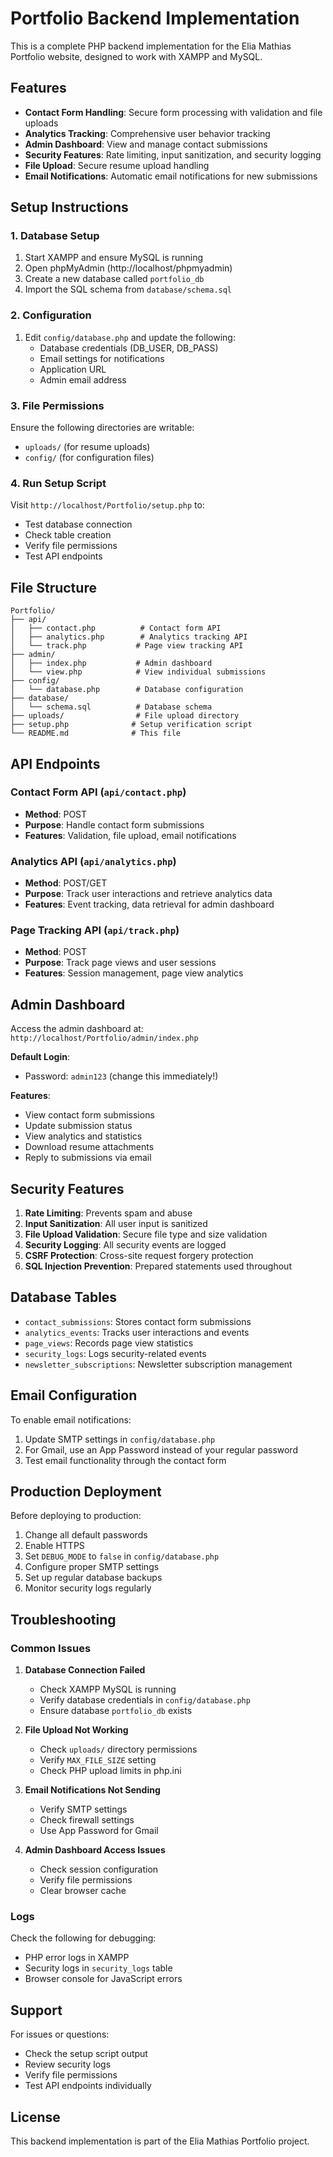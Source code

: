 # Portfolio Backend Implementation

This is a complete PHP backend implementation for the Elia Mathias Portfolio website, designed to work with XAMPP and MySQL.

## Features

- **Contact Form Handling**: Secure form processing with validation and file uploads
- **Analytics Tracking**: Comprehensive user behavior tracking
- **Admin Dashboard**: View and manage contact submissions
- **Security Features**: Rate limiting, input sanitization, and security logging
- **File Upload**: Secure resume upload handling
- **Email Notifications**: Automatic email notifications for new submissions

## Setup Instructions

### 1. Database Setup

1. Start XAMPP and ensure MySQL is running
2. Open phpMyAdmin (http://localhost/phpmyadmin)
3. Create a new database called `portfolio_db`
4. Import the SQL schema from `database/schema.sql`

### 2. Configuration

1. Edit `config/database.php` and update the following:
   - Database credentials (DB_USER, DB_PASS)
   - Email settings for notifications
   - Application URL
   - Admin email address

### 3. File Permissions

Ensure the following directories are writable:
- `uploads/` (for resume uploads)
- `config/` (for configuration files)

### 4. Run Setup Script

Visit `http://localhost/Portfolio/setup.php` to:
- Test database connection
- Check table creation
- Verify file permissions
- Test API endpoints

## File Structure

```
Portfolio/
├── api/
│   ├── contact.php          # Contact form API
│   ├── analytics.php        # Analytics tracking API
│   └── track.php           # Page view tracking API
├── admin/
│   ├── index.php           # Admin dashboard
│   └── view.php            # View individual submissions
├── config/
│   └── database.php        # Database configuration
├── database/
│   └── schema.sql          # Database schema
├── uploads/                # File upload directory
├── setup.php              # Setup verification script
└── README.md              # This file
```

## API Endpoints

### Contact Form API (`api/contact.php`)
- **Method**: POST
- **Purpose**: Handle contact form submissions
- **Features**: Validation, file upload, email notifications

### Analytics API (`api/analytics.php`)
- **Method**: POST/GET
- **Purpose**: Track user interactions and retrieve analytics data
- **Features**: Event tracking, data retrieval for admin dashboard

### Page Tracking API (`api/track.php`)
- **Method**: POST
- **Purpose**: Track page views and user sessions
- **Features**: Session management, page view analytics

## Admin Dashboard

Access the admin dashboard at: `http://localhost/Portfolio/admin/index.php`

**Default Login**: 
- Password: `admin123` (change this immediately!)

**Features**:
- View contact form submissions
- Update submission status
- View analytics and statistics
- Download resume attachments
- Reply to submissions via email

## Security Features

1. **Rate Limiting**: Prevents spam and abuse
2. **Input Sanitization**: All user input is sanitized
3. **File Upload Validation**: Secure file type and size validation
4. **Security Logging**: All security events are logged
5. **CSRF Protection**: Cross-site request forgery protection
6. **SQL Injection Prevention**: Prepared statements used throughout

## Database Tables

- `contact_submissions`: Stores contact form submissions
- `analytics_events`: Tracks user interactions and events
- `page_views`: Records page view statistics
- `security_logs`: Logs security-related events
- `newsletter_subscriptions`: Newsletter subscription management

## Email Configuration

To enable email notifications:

1. Update SMTP settings in `config/database.php`
2. For Gmail, use an App Password instead of your regular password
3. Test email functionality through the contact form

## Production Deployment

Before deploying to production:

1. Change all default passwords
2. Enable HTTPS
3. Set `DEBUG_MODE` to `false` in `config/database.php`
4. Configure proper SMTP settings
5. Set up regular database backups
6. Monitor security logs regularly

## Troubleshooting

### Common Issues

1. **Database Connection Failed**
   - Check XAMPP MySQL is running
   - Verify database credentials in `config/database.php`
   - Ensure database `portfolio_db` exists

2. **File Upload Not Working**
   - Check `uploads/` directory permissions
   - Verify `MAX_FILE_SIZE` setting
   - Check PHP upload limits in php.ini

3. **Email Notifications Not Sending**
   - Verify SMTP settings
   - Check firewall settings
   - Use App Password for Gmail

4. **Admin Dashboard Access Issues**
   - Check session configuration
   - Verify file permissions
   - Clear browser cache

### Logs

Check the following for debugging:
- PHP error logs in XAMPP
- Security logs in `security_logs` table
- Browser console for JavaScript errors

## Support

For issues or questions:
- Check the setup script output
- Review security logs
- Verify file permissions
- Test API endpoints individually

## License

This backend implementation is part of the Elia Mathias Portfolio project.
